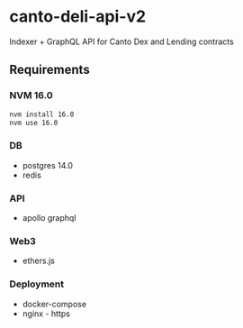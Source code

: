 # canto-deli-api-v2

Indexer + GraphQL API for Canto Dex and Lending contracts

## Requirements

### NVM 16.0

```sh
nvm install 16.0
nvm use 16.0
```

### DB

- postgres 14.0
- redis

### API

- apollo graphql

### Web3

- ethers.js

### Deployment

- docker-compose
- nginx - https
